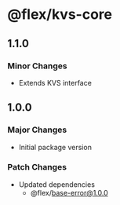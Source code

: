 # @flex/kvs-core

## 1.1.0

### Minor Changes

- Extends KVS interface

## 1.0.0

### Major Changes

- Initial package version

### Patch Changes

- Updated dependencies
    - @flex/base-error@1.0.0
